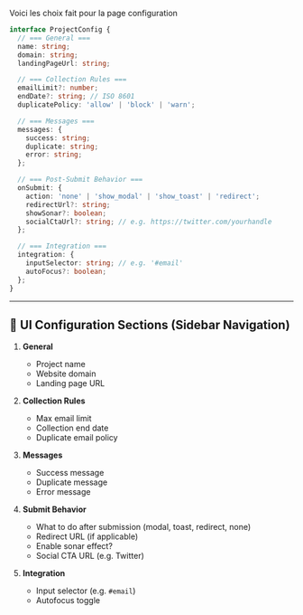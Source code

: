 Voici les choix fait pour la page configuration

```ts
interface ProjectConfig {
  // === General ===
  name: string;
  domain: string;
  landingPageUrl: string;

  // === Collection Rules ===
  emailLimit?: number;
  endDate?: string; // ISO 8601
  duplicatePolicy: 'allow' | 'block' | 'warn';

  // === Messages ===
  messages: {
    success: string;
    duplicate: string;
    error: string;
  };

  // === Post-Submit Behavior ===
  onSubmit: {
    action: 'none' | 'show_modal' | 'show_toast' | 'redirect';
    redirectUrl?: string;
    showSonar?: boolean;
    socialCtaUrl?: string; // e.g. https://twitter.com/yourhandle
  };

  // === Integration ===
  integration: {
    inputSelector: string; // e.g. '#email'
    autoFocus?: boolean;
  };
}
```

---

## 📁 **UI Configuration Sections (Sidebar Navigation)**

1. **General**

   * Project name
   * Website domain
   * Landing page URL

2. **Collection Rules**

   * Max email limit
   * Collection end date
   * Duplicate email policy

3. **Messages**

   * Success message
   * Duplicate message
   * Error message

4. **Submit Behavior**

   * What to do after submission (modal, toast, redirect, none)
   * Redirect URL (if applicable)
   * Enable sonar effect?
   * Social CTA URL (e.g. Twitter)

5. **Integration**

   * Input selector (e.g. `#email`)
   * Autofocus toggle


<script setup lang="ts">

</script>

<template>
  <div class="pb-16 space-y-6">
    <div class="space-y-0.5">
      <h2 class="text-2xl font-bold tracking-tight">
        Settings
      </h2>
      <p class="text-muted-foreground">
        Manage your account settings and set e-mail preferences.
      </p>
    </div>
    <Separator class="my-6" />
    <div class="flex flex-col lg:flex-row space-y-6 lg:space-x-12 lg:space-y-0">
      <div class="w-full overflow-x-auto pb-2 lg:w-1/6 lg:pb-0">
        <ConfigureSidebarNav />
      </div>
      <div class="flex-1 lg:max-w-2xl">
        <div class="space-y-6">
          <slot />
        </div>
      </div>
    </div>
  </div>
</template>

<style scoped>

</style>

<script setup lang="ts">
import { cn } from '@/lib/utils'

interface Item {
  title: string
  href: string
}

const route = useRoute()

const sidebarNavItems: Item[] = [
  {
    title: 'Profile',
    href: '/settings/profile',
  },
  {
    title: 'Account',
    href: '/settings/account',
  },
  {
    title: 'Appearance',
    href: '/settings/appearance',
  },
  {
    title: 'Notifications',
    href: '/settings/notifications',
  },
  {
    title: 'Display',
    href: '/settings/display',
  },
]
</script>

<template>
  <nav class="flex lg:flex-col space-x-2 lg:space-x-0 lg:space-y-1">
    <Button
      v-for="item in sidebarNavItems"
      :key="item.title"
      variant="ghost"
      :class="cn(
        'w-full text-left justify-start items-start',
        route.path === item.href && 'bg-muted hover:bg-muted',
      )"
      as-child
    >
      <NuxtLink
        :to="item.href"
      >
        {{ item.title }}
      </NuxtLink>
    </Button>
  </nav>
</template>